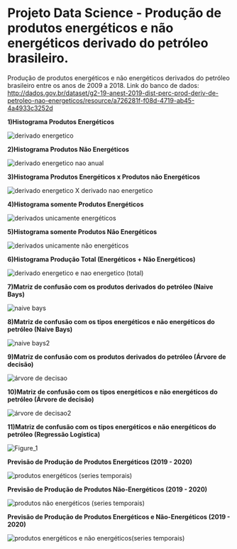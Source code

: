 # Projeto Data Science - Produção de produtos energéticos e não energéticos derivado do petróleo brasileiro.
Produção de produtos energéticos e não energéticos derivados do petróleo brasileiro entre os anos de 2009 a 2018.
Link do banco de dados: http://dados.gov.br/dataset/g2-19-anest-2019-dist-perc-prod-deriv-de-petroleo-nao-energeticos/resource/a726281f-f08d-4719-ab45-4a4933c3252d

**1)Histograma Produtos Energéticos**

![derivado energetico](https://user-images.githubusercontent.com/48027825/64932620-b63f6980-d816-11e9-8041-c49dec5523f3.png)

**2)Histograma Produtos Não Energéticos**

![derivado energetico nao anual](https://user-images.githubusercontent.com/48027825/64932686-1504e300-d817-11e9-969c-cc59a87b9b47.png)

**3)Histograma Produtos Energéticos x Produtos não Energéticos**

![derivado energetico X derivado nao energetico](https://user-images.githubusercontent.com/48027825/64932736-572e2480-d817-11e9-8b61-52d5cbe01d6e.png)

**4)Histograma somente Produtos Energéticos**

![derivados unicamente energéticos](https://user-images.githubusercontent.com/48027825/64932788-c146c980-d817-11e9-838f-6fbedd7752d1.png)

**5)Histograma somente Produtos Não Energéticos**


![derivados unicamente não energéticos](https://user-images.githubusercontent.com/48027825/64932853-2c909b80-d818-11e9-9025-2026480a6c59.png)

**6)Histograma Produção Total (Energéticos + Não Energéticos)**

![derivado energetico e nao energetico (total)](https://user-images.githubusercontent.com/48027825/64932897-682b6580-d818-11e9-8469-20127d20c22d.png)

**7)Matriz de confusão com os produtos derivados do petróleo (Naive Bays)**

![naive bays](https://user-images.githubusercontent.com/48027825/65841541-cf0d4c00-e2f9-11e9-850a-830bc901da09.png)

**8)Matriz de confusão com os tipos energéticos e não energéticos do petróleo (Naive Bays)**

![naive bays2](https://user-images.githubusercontent.com/48027825/65841574-227f9a00-e2fa-11e9-9a67-e2f93a0d4b14.png)

**9)Matriz de confusão com os produtos derivados do petróleo (Árvore de decisão)**

![árvore de decisao](https://user-images.githubusercontent.com/48027825/65841580-30cdb600-e2fa-11e9-913a-63bd77f1dddb.png)

**10)Matriz de confusão com os tipos energéticos e não energéticos do petróleo (Árvore de decisão)**

![árvore de decisao2](https://user-images.githubusercontent.com/48027825/65841586-48a53a00-e2fa-11e9-882a-22250c597b02.png)

**11)Matriz de confusão com os tipos energéticos e não energéticos do petróleo (Regressão Logística)**

![Figure_1](https://user-images.githubusercontent.com/48027825/74610118-f9a44980-50ce-11ea-9a44-0bf599cf85e2.png)

**Previsão de Produção de Produtos Energéticos (2019 - 2020)**

![produtos energéticos (series temporais)](https://user-images.githubusercontent.com/48027825/65085519-c2493980-d984-11e9-8b08-14e3d7c2e4f4.png)

**Previsão de Produção de Produtos Não-Energéticos (2019 - 2020)**

![produtos não energéticos (series temporais)](https://user-images.githubusercontent.com/48027825/65085672-4c919d80-d985-11e9-8681-f29c661b518b.png)

**Previsão de Produção de Produtos Energéticos e Não-Energéticos (2019 - 2020)**

![produtos energéticos e não energéticos(series temporais)](https://user-images.githubusercontent.com/48027825/65085707-7d71d280-d985-11e9-9243-56d6eec475b0.png)
